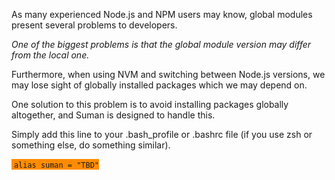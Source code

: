 
As many experienced Node.js and NPM users may know, global modules present several problems to developers.

<i>One of the biggest problems is that the global module version may differ from the local one.</i>

Furthermore, when using NVM and switching between Node.js versions, 
we may lose sight of globally installed packages which we may depend on.

One solution to this problem is to avoid installing packages globally altogether, and Suman is designed to handle this.

Simply add this line to your .bash_profile or .bashrc file (if you use zsh or something else, do something similar).

<span style="background-color:#FF8C00">&nbsp;``` alias suman = "TBD" ```</span>